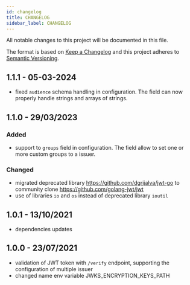 ```yaml
---
id: changelog
title: CHANGELOG
sidebar_label: CHANGELOG
---
```


<!--
WARNING: this file was automatically generated by Mia-Platform Doc Aggregator.
DO NOT MODIFY IT BY HAND.
Instead, modify the source file and run the aggregator to regenerate this file.
-->

All notable changes to this project will be documented in this file.

The format is based on [Keep a Changelog](http://keepachangelog.com/en/1.0.0/)
and this project adheres to [Semantic Versioning](http://semver.org/spec/v2.0.0.html).

## 1.1.1 - 05-03-2024

- fixed `audience` schema handling in configuration. The field can now properly handle strings and arrays of strings.

## 1.1.0 - 29/03/2023

### Added

- support to `groups` field in configuration. The field allow to set one or more custom groups to a issuer.

### Changed

- migrated deprecated library https://github.com/dgrijalva/jwt-go to community clone https://github.com/golang-jwt/jwt
- use of libraries `io` and `os` instead of deprecated library `ioutil`

## 1.0.1 - 13/10/2021

- dependencies updates

## 1.0.0 - 23/07/2021

- validation of JWT token with `/verify` endpoint, supporting the configuration of multiple issuer
- changed name env variable JWKS_ENCRYPTION_KEYS_PATH
